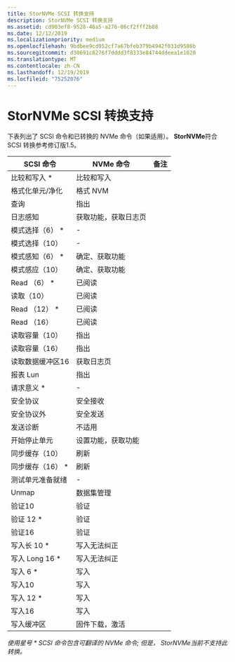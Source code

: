 ```yaml
---
title: StorNVMe SCSI 转换支持
description: StorNVMe SCSI 转换支持
ms.assetid: cd903ef8-9528-46a5-a276-06cf2fff2b88
ms.date: 12/12/2019
ms.localizationpriority: medium
ms.openlocfilehash: 9bdbee9cd952cf7a67bfeb379b4942f031d9586b
ms.sourcegitcommit: d30691c8276f7dddd3f8333e84744ddeea1e1020
ms.translationtype: MT
ms.contentlocale: zh-CN
ms.lasthandoff: 12/19/2019
ms.locfileid: "75252076"
---
```

# <a name="stornvme-scsi-translation-support"></a>StorNVMe SCSI 转换支持

下表列出了 SCSI 命令和已转换的 NVMe 命令（如果适用）。 **StorNVMe**符合 SCSI 转换参考修订版1.5。

| SCSI 命令 | NVMe 命令 | 备注 |
| ------------ | ------------ | -------- |
| 比较和写入 *      | 比较和写入           |
| 格式化单元/净化    | 格式 NVM                  |
| 查询                 | 指出                    |
| 日志感知               | 获取功能，获取日志页  |
| 模式选择（6） *        | -                           |
| 模式选择（10）        | -                           |
| 模式感知（6） *         | 确定、获取功能      |
| 模式感应（10）         | 确定、获取功能      |
| Read （6） *               | 已阅读                        |
| 读取（10）               | 已阅读                        |
| Read （12） *              | 已阅读                        |
| Read （16）               | 已阅读                        |
| 读取容量（10）      | 指出                    |
| 读取容量（16）      | 指出                    |
| 读取数据缓冲区16     | 获取日志页                |
| 报表 Lun             | 指出                    |
| 请求意义 *          | -                           |
| 安全协议    | 安全接收            |
| 安全协议外   | 安全发送               |
| 发送诊断         | 不适用                         |
| 开始停止单元         | 设置功能，获取功能  |
| 同步缓存（10）  | 刷新                       |
| 同步缓存（16） * | 刷新                       |
| 测试单元准备就绪         | -                           |
| Unmap                   | 数据集管理          |
| 验证10               | 验证                      |
| 验证 12 *              | 验证                      |
| 验证16               | 验证                      |
| 写入长 10 *          | 写入无法纠正         |
| 写入 Long 16 *          | 写入无法纠正         |
| 写入 6 *                | 写入                       |
| 写入10                | 写入                       |
| 写入 12 *               | 写入                       |
| 写入16                | 写入                       |
| 写入缓冲区            | 固件下载，激活 |

*使用星号 \* SCSI 命令包含可翻译的 NVMe 命令; 但是， *StorNVMe*当前不支持此转换。*

